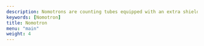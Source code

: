 ```yaml
---
description: Nomotrons are counting tubes equipped with an extra shield that restricts visibility to the stable cathode positions. These stable positions are typically labeled with their corresponding numeric values for easier interpretation. Essentially, Nomotrons are Dekatrons specifically optimized for better human readability.
keywords: [Nomotron]
title: Nomotron
menu: "main"
weight: 4
---
```

